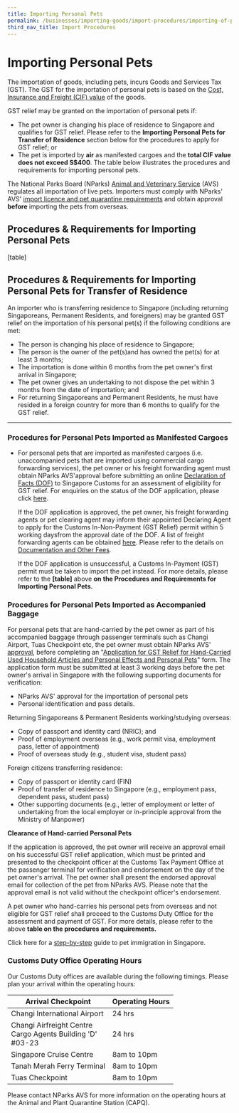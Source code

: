 ```yaml
---
title: Importing Personal Pets
permalink: /businesses/importing-goods/import-procedures/importing-of-personal-pets
third_nav_title: Import Procedures
---
```


# Importing Personal Pets

The importation of goods, including pets, incurs Goods and Services Tax (GST). The GST for the importation of personal pets is based on the  [Cost, Insurance and Freight (CIF) value](/businesses/valuation-duties-taxes-fees/establishing-customs-value-for-imports/establishing-the-customs-value) of the goods.

GST relief may be granted on the importation of personal pets if:

-   The pet owner is changing his place of residence to Singapore and qualifies for GST relief. Please refer to the  **Importing Personal Pets for Transfer of Residence**  section below for the procedures to apply for GST relief; or
-   The pet is imported by  **air** as manifested cargoes and the  **total CIF value does not exceed S$400**. The table below illustrates the procedures and requirements for importing personal pets.

The National Parks Board (NParks)  [Animal and Veterinary Service](https://www.nparks.gov.sg/avs) (AVS) regulates all importation of live pets. Importers must comply with NParks' AVS' [import licence and pet quarantine requirements](https://www.nparks.gov.sg/avs/pets/bringing-animals-into-singapore-and-exporting/bringing-in-and-transshipping-dogs-and-cats/general-information) and obtain approval  **before** importing the pets from overseas.

## Procedures & Requirements for Importing Personal Pets

[table]

## Procedures & Requirements for Importing Personal Pets for Transfer of Residence

An importer who is transferring residence to Singapore (including returning Singaporeans, Permanent Residents, and foreigners) may be granted GST relief on the importation of his personal pet(s) if the following conditions are met:

-   The person is changing his place of residence to Singapore;
-   The person is the owner of the pet(s)and has owned the pet(s) for at least 3 months;
-   The importation is done within 6 months from the pet owner's first arrival in Singapore;
-   The pet owner gives an undertaking to not dispose the pet within 3 months from the date of importation; and
-   For returning Singaporeans and Permanent Residents, he must have resided in a foreign country for more than 6 months to qualify for the GST relief.

***

### Procedures for Personal Pets Imported as Manifested Cargoes
-   For personal pets that are imported as manifested cargoes (i.e. unaccompanied pets that are imported using commercial cargo forwarding services), the pet owner or his freight forwarding agent must obtain NParks AVS'approval before submitting an online [Declaration of Facts (DOF)](https://www.tradenet.gov.sg/TN41/tds/pe/appFormPEServlet.do?action=formPrepareSTDAlone&APPLICATION_ID=TXWP) to Singapore Customs for an assessment of eligibility for GST relief. For enquiries on the status of the DOF application, please click  [here](https://www.tradenet.gov.sg/TN41/tds/pe/appFormPEServlet.do?action=enquire&APPLICATION_ID=TXWP).
    
    If the DOF application is approved, the pet owner, his freight forwarding agents or pet clearing agent may inform their appointed Declaring Agent to apply for the Customs In-Non-Payment (GST Relief) permit within 5 working daysfrom the approval date of the DOF. A list of freight forwarding agents can be obtained  [here](/businesses/business-resources/directories-of-service-providers/list-of-local-forwarding-agents). Please refer to the details on  [Documentation and Other Fees](/businesses/valuation-duties-taxes-fees/permits-documentation-and-other-fees).
    
    If the DOF application is unsuccessful, a Customs In-Payment (GST) permit must be taken to import the pet instead. For more details, please refer to the **[table]** above  **on** **the Procedures and Requirements for Importing Personal Pets.**
    

### Procedures for Personal Pets Imported as Accompanied Baggage

For personal pets that are hand-carried by the pet owner as part of his accompanied baggage through passenger terminals such as Changi Airport, Tuas Checkpoint etc, the pet owner must obtain NParks AVS'  [approval](https://www.nparks.gov.sg/avs/pets/bringing-animals-into-singapore-and-exporting/bringing-in-and-transshipping-dogs-and-cats/general-information), before completing an "[Application for GST Relief for Hand-Carried Used Household Articles and Personal Effects and Personal Pets](/eservices/customs-forms-and-service-links)" form. The application form must be submitted at least 3 working days before the pet owner's arrival in Singapore with the following supporting documents for verification:

-   NParks AVS' approval for the importation of personal pets
-   Personal identification and pass details.

Returning Singaporeans & Permanent Residents working/studying overseas:

-   Copy of passport and identity card (NRIC); and
-   Proof of employment overseas (e.g., work permit visa, employment pass, letter of appointment)
-   Proof of overseas study (e.g., student visa, student pass)

Foreign citizens transferring residence:

-   Copy of passport or identity card (FIN)
-   Proof of transfer of residence to Singapore (e.g., employment pass, dependent pass, student pass)
-   Other supporting documents (e.g., letter of employment or letter of undertaking from the local employer or in-principle approval from the Ministry of Manpower)

**Clearance of Hand-carried Personal Pets**

If the application is approved, the pet owner will receive an approval email on his successful GST relief application, which must be printed and presented to the checkpoint officer at the Customs Tax Payment Office at the passenger terminal for verification and endorsement on the day of the pet owner's arrival. The pet owner shall present the endorsed approval email for collection of the pet from NParks AVS. Please note that the approval email is not valid without the checkpoint officer's endorsement.

A pet owner who hand-carries his personal pets from overseas and not eligible for GST relief shall proceed to the Customs Duty Office for the assessment and payment of GST. For more details, please refer to the above  **table on the procedures and requirements.**

Click here for a  [step-by-step](https://www.nparks.gov.sg/avs/pets/bringing-animals-into-singapore-and-exporting/bringing-in-and-transshipping-dogs-and-cats/preparing-to-bring-dogs-and-cats-into-singapore)  guide to pet immigration in Singapore.

### Customs Duty Office Operating Hours
Our Customs Duty offices are available during the following timings. Please plan your arrival within the operating hours:

| **Arrival Checkpoint** | **Operating Hours** |
|--|--|
| Changi International Airport | 24 hrs |
| Changi Airfreight Centre <br>Cargo Agents Building 'D' <br>#03-23 | 24 hrs |
| Singapore Cruise Centre | 8am to 10pm |
| Tanah Merah Ferry Terminal | 8am to 10pm |
| Tuas Checkpoint | 8am to 10pm |

Please contact NParks AVS for more information on the operating hours at the Animal and Plant Quarantine Station (CAPQ).
